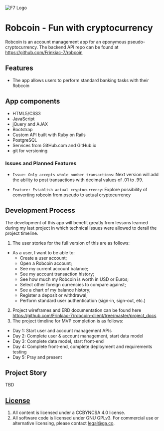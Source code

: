 ![F7 Logo](http://frinkiac-7.net/images/f7-pos.png "F7 logo")

# Robcoin - Fun with cryptocurrency

Robcoin is an account management app for an eponymous pseudo-cryptocurrency.  The backend API repo can be found at https://github.com/Frinkiac-7/robcoin

## Features

-  The app allows users to perform standard banking tasks with their Robcoin

## App components

- HTML5/CSS3
- JavaScript
- jQuery and AJAX
- Bootstrap
- Custom API built with Ruby on Rails
- PostgreSQL
- Services from GitHub.com and GitHub.io
- git for versioning

### Issues and Planned Features

- `Issue: Only accepts whole number transactions`: Next version will add the ability to post transactions with decimal values of .01 to .99.

- `Feature: Establish actual cryptocurrency`: Explore possibility of converting robcoin from pseudo to actual cryptocurrency

## Development Process

The development of this app will benefit greatly from lessons learned during my last project in which technical issues were allowed to derail the project timeline.

1) The user stories for the full version of this are as follows:
  - As a user, I want to be able to:
    - Create a user account;
    - Open a Robcoin account;
    - See my current account balance;
    - See my account transaction history;
    - See how much my Robcoin is worth in USD or Euros;
    - Select other foreign currencies to compare against;
    - See a chart of my balance history;
    - Register a deposit or withdrawal;
    - Perform standard user authentication (sign-in, sign-out, etc.)
2) Project wireframes and ERD documentation can be found here https://github.com/Frinkiac-7/robcoin-client/tree/master/project_docs
3) The project timeline for MVP completion is as follows:
  - Day 1: Start user and account management APIs
  - Day 2: Complete user & account management, start data model
  - Day 3: Complete data model, start front-end
  - Day 4: Complete front-end, complete deployment and requirements testing
  - Day 5: Pray and present

## Project Story
TBD

## [License](LICENSE)

1.  All content is licensed under a CC­BY­NC­SA 4.0 license.
1.  All software code is licensed under GNU GPLv3. For commercial use or
    alternative licensing, please contact legal@ga.co.
